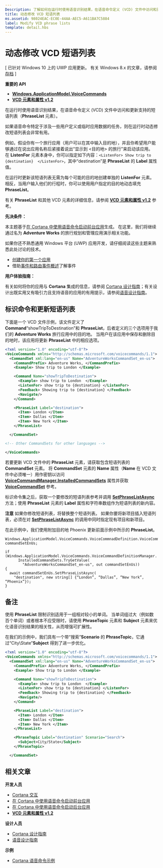 ```yaml
---
Description: 了解如何在运行时使用语音识别结果，在语音命令定义 (VCD) 文件中访问和更新支持的短语列表（PhraseList 元素）。
title: 动态修改 VCD 短语列表
ms.assetid: 98024EAC-EC0E-44AA-AEC5-A611BA7C5884
label: Modify VCD phrase lists
template: detail.hbs
---
```


# 动态修改 VCD 短语列表


\[ 已针对 Windows 10 上的 UWP 应用更新。 有关 Windows 8.x 的文章，请参阅[存档](http://go.microsoft.com/fwlink/p/?linkid=619132) \]


**重要的 API**

-   [**Windows.ApplicationModel.VoiceCommands**](https://msdn.microsoft.com/library/windows/apps/dn706594)
-   [**VCD 元素和属性 v1.2**](https://msdn.microsoft.com/library/windows/apps/dn706593)

在运行时使用语音识别结果，在语音命令定义 (VCD) 文件中访问和更新支持的短语列表（**PhraseList** 元素）。

如果语音命令特定于涉及一些用户定义或临时应用数据的任务，则在运行时动态修改短语列表会非常有用。 

例如，假设你有一个旅行应用（用户可以在其中输入目的地），并且你希望用户能够通过在说出应用名称后紧接着说出“显示到 <目的地> 的旅行”来启动该应用。 在 **ListenFor** 元素本身中，你可以指定如下内容：`<ListenFor> Show trip to {destination}  </ListenFor>`，其中“destination”是 **PhraseList** 的 **Label** 属性值。

在运行时更新该短语列表无需为每个可能的目的地创建单独的 **ListenFor** 元素。 相反，当用户输入他们的行程时，你可以使用用户指定的目的地动态填充 **PhraseList**。 

有关 **PhraseList** 和其他 VCD 元素的详细信息，请参阅 [**VCD 元素和属性 v1.2**](https://msdn.microsoft.com/library/windows/apps/dn706593) 参考。

**先决条件：**

本主题基于[在 Cortana 中使用语音命令启动前台应用](launch-a-foreground-app-with-voice-commands-in-cortana.md)生成。 在这里，我们将继续通过名为 **Adventure Works** 的旅行规划和管理应用演示相关功能。

如果你还不熟悉通用 Windows 平台 (UWP) 应用开发，请仔细阅读这些主题来熟悉此处讨论的技术。

-   [创建你的第一个应用](https://msdn.microsoft.com/library/windows/apps/bg124288)
-   借助[事件和路由事件概述](https://msdn.microsoft.com/library/windows/apps/mt185584)了解事件

**用户体验指南：**

有关如何将你的应用与 **Cortana** 集成的信息，请参阅 [Cortana 设计指南](https://msdn.microsoft.com/library/windows/apps/dn974233)；有关设计出既实用又有吸引力且支持语音的应用的有用提示，请参阅[语音设计指南](https://msdn.microsoft.com/library/windows/apps/dn596121)。

## <span id="Identify_the_command"> </span> <span id="identify_the_command"> </span> <span id="IDENTIFY_THE_COMMAND"> </span>标识命令和更新短语列表

下面是一个 VCD 文件示例，该文件定义了 **Command**“showTripToDestination”和 **PhraseList**，后者定义的三个选项用于我们的 **Adventure Works** 旅行应用中的目的地。 当用户在该应用中保存和删除目的地时，该应用将更新 **PhraseList** 中的相应选项。

```XML
<?xml version="1.0" encoding="utf-8"?>
<VoiceCommands xmlns="http://schemas.microsoft.com/voicecommands/1.1">
  <CommandSet xml:lang="en-us" Name="AdventureWorksCommandSet_en-us">
    <CommandPrefix> Adventure Works, </CommandPrefix>
    <Example> Show trip to London </Example>

    <Command Name="showTripToDestination">
      <Example> show trip to London  </Example>
      <ListenFor> show trip to {destination} </ListenFor>
      <Feedback> Showing trip to {destination} </Feedback>
      <Navigate/>
    </Command>

    <PhraseList Label="destination">
      <Item> London </Item>
      <Item> Dallas </Item>
      <Item> New York </Item>
    </PhraseList>

  </CommandSet>

<!-- Other CommandSets for other languages -->

</VoiceCommands>

```

若要更新 VCD 文件中的 **PhraseList** 元素，请获取包含短语列表的 **CommandSet** 元素。 将 **CommandSet** 元素的 **Name** 属性（**Name** 在 VCD 文件中必须唯一）用作密钥以访问 [**VoiceCommandManager.InstalledCommandSets**](https://msdn.microsoft.com/library/windows/apps/dn653257) 属性并获取 [**VoiceCommandSet**](https://msdn.microsoft.com/library/windows/apps/dn653258) 参考。

标识命令集之后，获取一个要修改的短语列表参考并调用 [**SetPhraseListAsync**](https://msdn.microsoft.com/library/windows/apps/dn653261) 方法；使用 **PhraseList** 元素的 **Label** 属性和字符串数组作为短语列表的新内容。

**注意** 如果你修改短语列表，将替换整个短语列表。 如果你要将新项目插入短语列表，必须在对 [**SetPhraseListAsync**](https://msdn.microsoft.com/library/windows/apps/dn653261) 的调用中同时指定现有项目和新项目。

在此示例中，我们使用附加目的地 Phoenix 更新前面示例中所示的 **PhraseList**。

```CSharp
Windows.ApplicationModel.VoiceCommands.VoiceCommnadDefinition.VoiceCommandSet commandSetEnUs;

if (Windows.ApplicationModel.VoiceCommands.VoiceCommandDefinitionManager.
      InstalledCommandSets.TryGetValue(
        "AdventureWorksCommandSet_en-us", out commandSetEnUs))
{
  await commandSetEnUs.SetPhraseListAsync(
    "destination", new string[] {“London”, “Dallas”, “New York”, “Phoenix”});
}
```

## <span id="Remarks"> </span> <span id="remarks"> </span> <span id="REMARKS"> </span>备注


使用 **PhraseList** 限制识别适用于一组相对较小的单词。 当单词组过大（例如数百个单词）或者根本不应受限时，请使用 **PhraseTopic** 元素和 **Subject** 元素来优化语音识别结果的相关性，从而增强可扩展性。

在我们的示例中，我们具有一个带“搜索”**Scenario** 的 **PhraseTopic**，它通过“City\\State”**Subject** 得到了进一步优化。

```XML
<?xml version="1.0" encoding="utf-8"?>
<VoiceCommands xmlns="http://schemas.microsoft.com/voicecommands/1.1">
  <CommandSet xml:lang="en-us" Name="AdventureWorksCommandSet_en-us">
    <CommandPrefix> Adventure Works, </CommandPrefix>
    <Example> Show trip to London </Example>

    <Command Name="showTripToDestination">
      <Example> show trip to London  </Example>
      <ListenFor> show trip to {destination} </ListenFor>
      <Feedback> Showing trip to {destination} </Feedback>
      <Navigate/>
    </Command>

    <PhraseList Label="destination">
      <Item> London </Item>
      <Item> Dallas </Item>
      <Item> New York </Item>
    </PhraseList>

    <PhraseTopic Label="destination" Scenario="Search">
      <Subject>City/State</Subject>
    </PhraseTopic>

  </CommandSet>
```

## <span id="related_topics"> </span>相关文章


**开发人员**
* [Cortana 交互](cortana-interactions.md)
* [在 Cortana 中使用语音命令启动前台应用](launch-a-foreground-app-with-voice-commands-in-cortana.md)
* [在 Cortana 中使用语音命令启动后台应用](launch-a-background-app-with-voice-commands-in-cortana.md)
* [**VCD 元素和属性 v1.2**](https://msdn.microsoft.com/library/windows/apps/dn706593)

**设计人员**
* [Cortana 设计指南](https://msdn.microsoft.com/library/windows/apps/dn974233)
* [语音设计指南](https://msdn.microsoft.com/library/windows/apps/dn596121)

**示例**
* [Cortana 语音命令示例](http://go.microsoft.com/fwlink/p/?LinkID=619899)
 

 






<!--HONumber=Mar16_HO4-->


